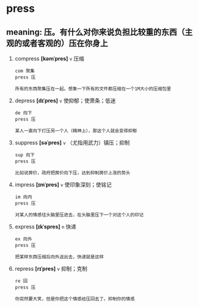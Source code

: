 # press

## meaning: 压。有什么对你来说负担比较重的东西（主观的或者客观的）压在你身上

1. compress **[kəmˈpres]** `v` 压缩

   ```
   com 聚集
   press 压

   所有的东西聚集压在一起。想象一下所有的文件都压缩在一个1M大小的压缩包里
   ```

2. depress **[dɪˈpres]** `v` 使抑郁；使萧条；低迷

   ```
   de 向下
   press 压

   某人一直向下打压另一个人（精神上），那这个人就会变得抑郁
   ```

3. suppress **[səˈpres]** `v` （尤指用武力）镇压；抑制

   ```
   sup 向下
   press 压

   比如说房价，政府把房价向下压，达到抑制房价上涨的势头
   ```

4. impress **[ɪmˈpres]** `v` 使印象深刻；使铭记

   ```
   im 向内
   press 压

   对某人的情感往头脑里压进去，在头脑里压下一个对这个人的印记
   ```

5. express **[ɪkˈspres]** `n` 快递

   ```
   ex 向外
   press 压

   把某样东西压缩后向外送出去，快递就是这样
   ```

6. repress **[rɪˈpres]** `v` 抑制；克制

   ```
   re 回
   press 压

   你突然要大笑，但是你把这个情感给压回去了。抑制你的情感
   ```
